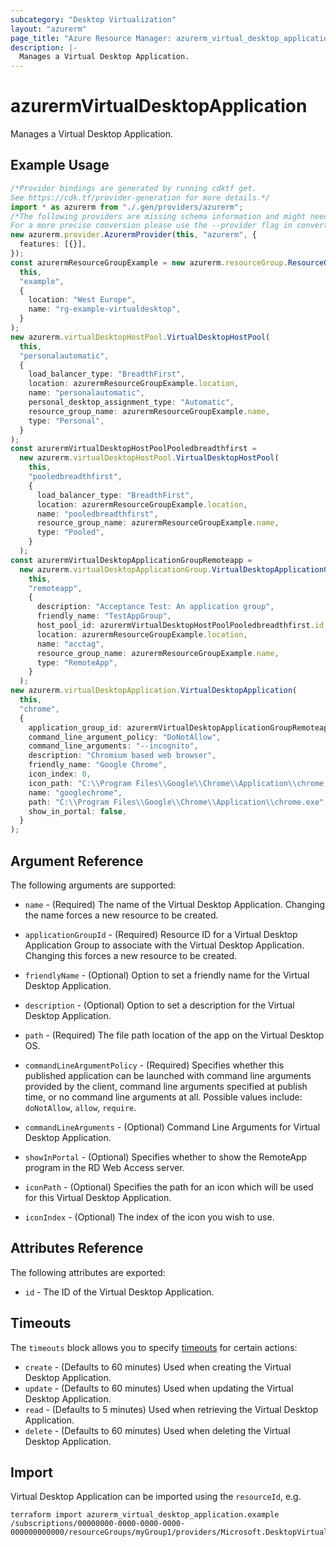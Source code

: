```yaml
---
subcategory: "Desktop Virtualization"
layout: "azurerm"
page_title: "Azure Resource Manager: azurerm_virtual_desktop_application"
description: |-
  Manages a Virtual Desktop Application.
---
```


# azurermVirtualDesktopApplication

Manages a Virtual Desktop Application.

## Example Usage

```typescript
/*Provider bindings are generated by running cdktf get.
See https://cdk.tf/provider-generation for more details.*/
import * as azurerm from "./.gen/providers/azurerm";
/*The following providers are missing schema information and might need manual adjustments to synthesize correctly: azurerm.
For a more precise conversion please use the --provider flag in convert.*/
new azurerm.provider.AzurermProvider(this, "azurerm", {
  features: [{}],
});
const azurermResourceGroupExample = new azurerm.resourceGroup.ResourceGroup(
  this,
  "example",
  {
    location: "West Europe",
    name: "rg-example-virtualdesktop",
  }
);
new azurerm.virtualDesktopHostPool.VirtualDesktopHostPool(
  this,
  "personalautomatic",
  {
    load_balancer_type: "BreadthFirst",
    location: azurermResourceGroupExample.location,
    name: "personalautomatic",
    personal_desktop_assignment_type: "Automatic",
    resource_group_name: azurermResourceGroupExample.name,
    type: "Personal",
  }
);
const azurermVirtualDesktopHostPoolPooledbreadthfirst =
  new azurerm.virtualDesktopHostPool.VirtualDesktopHostPool(
    this,
    "pooledbreadthfirst",
    {
      load_balancer_type: "BreadthFirst",
      location: azurermResourceGroupExample.location,
      name: "pooledbreadthfirst",
      resource_group_name: azurermResourceGroupExample.name,
      type: "Pooled",
    }
  );
const azurermVirtualDesktopApplicationGroupRemoteapp =
  new azurerm.virtualDesktopApplicationGroup.VirtualDesktopApplicationGroup(
    this,
    "remoteapp",
    {
      description: "Acceptance Test: An application group",
      friendly_name: "TestAppGroup",
      host_pool_id: azurermVirtualDesktopHostPoolPooledbreadthfirst.id,
      location: azurermResourceGroupExample.location,
      name: "acctag",
      resource_group_name: azurermResourceGroupExample.name,
      type: "RemoteApp",
    }
  );
new azurerm.virtualDesktopApplication.VirtualDesktopApplication(
  this,
  "chrome",
  {
    application_group_id: azurermVirtualDesktopApplicationGroupRemoteapp.id,
    command_line_argument_policy: "DoNotAllow",
    command_line_arguments: "--incognito",
    description: "Chromium based web browser",
    friendly_name: "Google Chrome",
    icon_index: 0,
    icon_path: "C:\\Program Files\\Google\\Chrome\\Application\\chrome.exe",
    name: "googlechrome",
    path: "C:\\Program Files\\Google\\Chrome\\Application\\chrome.exe",
    show_in_portal: false,
  }
);

```

## Argument Reference

The following arguments are supported:

*   `name` - (Required) The name of the Virtual Desktop Application. Changing the name forces a new resource to be created.

*   `applicationGroupId` - (Required) Resource ID for a Virtual Desktop Application Group to associate with the Virtual Desktop Application. Changing this forces a new resource to be created.

*   `friendlyName` - (Optional) Option to set a friendly name for the Virtual Desktop Application.

*   `description` - (Optional) Option to set a description for the Virtual Desktop Application.

*   `path` - (Required) The file path location of the app on the Virtual Desktop OS.

*   `commandLineArgumentPolicy` - (Required) Specifies whether this published application can be launched with command line arguments provided by the client, command line arguments specified at publish time, or no command line arguments at all. Possible values include: `doNotAllow`, `allow`, `require`.

*   `commandLineArguments` - (Optional) Command Line Arguments for Virtual Desktop Application.

*   `showInPortal` - (Optional) Specifies whether to show the RemoteApp program in the RD Web Access server.

*   `iconPath` - (Optional) Specifies the path for an icon which will be used for this Virtual Desktop Application.

*   `iconIndex` - (Optional) The index of the icon you wish to use.

## Attributes Reference

The following attributes are exported:

* `id` - The ID of the Virtual Desktop Application.

## Timeouts

The `timeouts` block allows you to specify [timeouts](https://www.terraform.io/language/resources/syntax#operation-timeouts) for certain actions:

* `create` - (Defaults to 60 minutes) Used when creating the Virtual Desktop Application.
* `update` - (Defaults to 60 minutes) Used when updating the Virtual Desktop Application.
* `read` - (Defaults to 5 minutes) Used when retrieving the Virtual Desktop Application.
* `delete` - (Defaults to 60 minutes) Used when deleting the Virtual Desktop Application.

## Import

Virtual Desktop Application can be imported using the `resourceId`, e.g.

```console
terraform import azurerm_virtual_desktop_application.example /subscriptions/00000000-0000-0000-0000-000000000000/resourceGroups/myGroup1/providers/Microsoft.DesktopVirtualization/applicationGroups/myapplicationgroup/applications/myapplication
```
